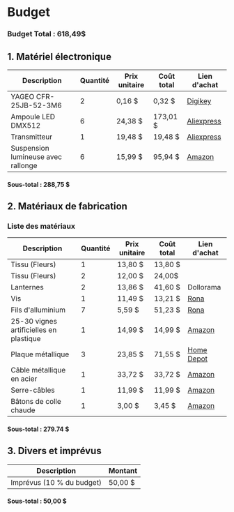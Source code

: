 # Budget

### Budget Total : 618,49$

## 1. Matériel électronique

| Description                        | Quantité | Prix unitaire | Coût total | Lien d'achat                                                                    |
| ---------------------------------- | -------- | ------------- | ---------- | ------------------------------------------------------------------------------- |
| YAGEO CFR-25JB-52-3M6              | 2        | 0,16 $        | 0,32 $     | [Digikey](https://www.digikey.ca/en/products/detail/yageo/CFR-25JB-52-3M6/1467) |
| Ampoule LED DMX512                 | 6        | 24,38 $       | 173,01 $   | [Aliexpress](https://www.aliexpress.com/item/32626019053.html)                  |
| Transmitteur                        | 1        | 19,48 $       | 19,48 $    | [Aliexpress](https://www.aliexpress.com/item/32626019053.html)                  |
| Suspension lumineuse avec rallonge | 6        | 15,99 $       | 95,94 $    | [Amazon](https://www.amazon.ca/dp/B0BGN3B7QG?_encoding=UTF8&th=1)               |

#### Sous-total : 288,75 $

## 2. Matériaux de fabrication

### Liste des matériaux

| Description                             | Quantité | Prix unitaire | Coût total | Lien d'achat                                                                                                                                                                                                                                                                                                                                                 |
| --------------------------------------- | -------- | ------------- | ---------- | ------------------------------------------------------------------------------------------------------------------------------------------------------------------------------------------------------------------------------------------------------------------------------------------------------------------------------------------------------------ |
| Tissu (Fleurs)                          | 1        | 13,80 $       | 13,80 $    |
| Tissu (Fleurs)                          | 2        | 12,00 $       | 24,00$     |
| Lanternes                               | 2        | 13,86 $       | 41,60 $    | Dollorama                                                                                                                                                                                                                                                                                                                                                    |
| Vis                                     | 1        | 11,49 $       | 13,21 $    | [Rona](https://www.rona.ca/en/product/precision-hex-head-zinc-plated-bolts-1-4-in-x-3-4-in-20-thread-grade-2-100-per-pack-271-307-63866410)                                                                                                                                                                                                                  |
| Fils d'alluminium                       | 7        | 5,59 $        | 51,23 $    | [Rona](https://www.rona.ca/en/product/aluminum-wire-roll-154-m-18-gauge-3500243)                                                                                                                                                                                                                                                                             |
| 25-30 vignes artificielles en plastique | 1        | 14,99 $       | 14,99 $    | [Amazon](https://www.amazon.ca/dp/B08BZ8M5HP?ref=ppx_yo2ov_dt_b_fed_asin_title)                                                                                                                                                                                                                                                                              |
| Plaque métallique                       | 3        | 23,85 $       | 71,55 $    | [Home Depot](https://www.homedepot.ca/produit/paulin-tole-d-acier-de-12-x-18-po-de-calibre-16/1000861863)                                                                                                                                                                                                                                                    |
| Câble métallique en acier               | 1        | 33,72 $       | 33,72 $    | [Amazon](https://www.amazon.ca/dp/B0BMP2N5T3/)                                                                                                                                                                                                                                                                                                               |
| Serre-câbles                            | 1        | 11,99 $       | 11,99 $    | [Amazon](https://www.amazon.ca/-/fr/serre-c%C3%A2bles-acier-inoxydable-double-ligne/dp/B0CRQVLH1C/133-9152500-1414250?pd_rd_w=VCPdV&content-id=amzn1.sym.9286c396-f989-473f-a51f-aeb6f0ce4e48&pf_rd_p=9286c396-f989-473f-a51f-aeb6f0ce4e48&pf_rd_r=JRSW9RHTB91PXM5FPA9Y&pd_rd_wg=qmryA&pd_rd_r=0d3b5f17-1bbc-47cc-b580-1cf5dfb7a227&pd_rd_i=B0CRQVLH1C&th=1) |
| Bâtons de colle chaude                            | 1        | 3,00 $       | 3,45 $    | [Amazon](https://www.amazon.ca/-/fr/serre-c%C3%A2bles-acier-inoxydable-double-ligne/dp/B0CRQVLH1C/133-9152500-1414250?pd_rd_w=VCPdV&content-id=amzn1.sym.9286c396-f989-473f-a51f-aeb6f0ce4e48&pf_rd_p=9286c396-f989-473f-a51f-aeb6f0ce4e48&pf_rd_r=JRSW9RHTB91PXM5FPA9Y&pd_rd_wg=qmryA&pd_rd_r=0d3b5f17-1bbc-47cc-b580-1cf5dfb7a227&pd_rd_i=B0CRQVLH1C&th=1) |

#### Sous-total : 279.74 $

## 3. Divers et imprévus

| Description               | Montant |
| ------------------------- | ------- |
| Imprévus (10 % du budget) | 50,00 $ |

#### Sous-total : 50,00 $

